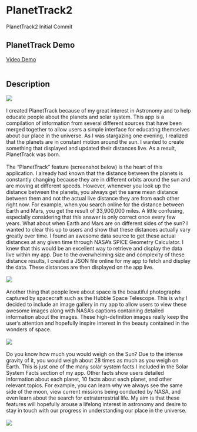 # PlanetTrack2
PlanetTrack2 Initial Commit


<h2>PlanetTrack Demo</h2>

<a href="https://youtu.be/QC-k1uLNL9I">Video Demo</a>
<br>
<br>
<h2>Description</h2>
<img src="https://themattmilner.files.wordpress.com/2016/09/homescreen.png">
<br>
<br>
I created PlanetTrack because of my great interest in Astronomy and to help educate people about the planets and solar system. This app is a compilation of information from several different sources that have been merged together to allow users a simple interface for educating themselves about our place in the universe. As I was stargazing one evening, I realized that the planets are in constant motion around the sun. I wanted to create something that displayed and updated their distances live. As a result, PlanetTrack was born.
<br>
<br>
The “PlanetTrack” feature (screenshot below) is the heart of this application. I already had known that the distance between the planets is constantly changing because they are in different orbits around the sun and are moving at different speeds. However, whenever you look up the distance between the planets, you always get the same mean distance between them and not the actual live distance they are from each other right now. For example, when you search online for the distance between Earth and Mars, you get the result of 33,900,000 miles. A little confusing, especially considering that this answer is only correct once every few years. What about when Earth and Mars are on different sides of the sun?  I wanted to clear this up to users and show that these distances actually vary greatly over time. I found an awesome data source to get these actual distances at any given time through NASA’s SPICE Geometry Calculator. I knew that this would be an excellent way to retrieve and display the data live within my app. Due to the overwhelming size and complexity of these distance results, I created a JSON file online for my app to fetch and display the data. These distances are then displayed on the app live.
<br>
<br>
<img src="https://themattmilner.files.wordpress.com/2016/09/planettrack.png">
<br>
<br>
Another thing that people love about space is the beautiful photographs captured by spacecraft such as the Hubble Space Telescope. This is why I decided to include an image gallery in my app to allow users to view these awesome images along with NASA’s captions containing detailed information about the images. These high-definition images really keep the user’s attention and hopefully inspire interest in the beauty contained in the wonders of space.
<br>
<br>
<img src="https://themattmilner.files.wordpress.com/2016/09/simulator-screen-shot-sep-1-2016-12-18-01-pm.png?w=1472">
<br>
<br>
Do you know how much you would weigh on the Sun? Due to the intense gravity of it, you would weigh about 28 times as much as you weigh on Earth. This is just one of the many solar system facts I included in the Solar System Facts section of my app. Other facts show users detailed information about each planet, 10 facts about each planet, and other relevant topics. For example, you can learn why we always see the same side of the moon, view current missions being conducted by NASA, and even learn about the search for extraterrestrial life. My aim is that these features will hopefully arouse a lifelong interest in astronomy and desire to stay in touch with our progress in understanding our place in the universe.
<br>
<br>
<img src="https://themattmilner.files.wordpress.com/2016/09/simulator-screen-shot-sep-1-2016-12-13-37-pm.png?w=1472">
